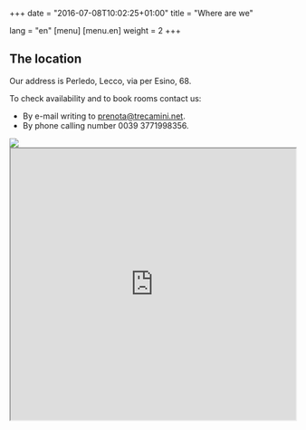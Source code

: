 +++
date = "2016-07-08T10:02:25+01:00"
title = "Where are we"

lang = "en"
[menu]
  [menu.en]
    weight = 2
+++


The location
------------
Our address is Perledo, Lecco, via per Esino, 68.

To check availability and to book rooms contact us:

  * By e-mail writing to [prenota@trecamini.net](mailto:prenota@trecamini.net).
  * By phone calling number 0039 3771998356.


<div class="row">
  <div class="col-xs-5">
    <img src="/images/map.jpg">
  </div>

  <div class="col-xs-7">
    <iframe src="https://www.google.com/maps/d/embed?mid=1s0Px4xAMGmvHhUPaDqhRb4DeFbQ" width="100%" height="480"></iframe>
  </div>
</div>
